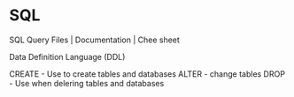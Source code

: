 # SQL
SQL Query Files | Documentation | Chee sheet 

Data Definition Language (DDL)

CREATE - Use to create tables and databases
ALTER - change tables
DROP - Use when delering tables and databases
